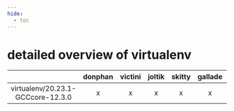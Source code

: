 ```yaml
---
hide:
  - toc
---
```


detailed overview of virtualenv
===============================

| |donphan|victini|joltik|skitty|gallade|accelgor|swalot|doduo|
| :---: | :---: | :---: | :---: | :---: | :---: | :---: | :---: | :---: |
|virtualenv/20.23.1-GCCcore-12.3.0|x|x|x|x|x|x|x|x|
